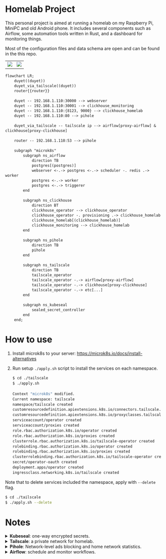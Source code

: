 # Homelab Project

This personal project is aimed at running a homelab on my Raspberry Pi, MiniPC and old Android phone. 
It includes several components such as Airflow, some automation tools written in Rust, and a dashboard for monitoring things.

Most of the configuration files and data schema are open and can be found in the this repo.

<table>
  <tr>
    <td><img src="https://i.imgur.com/ZmAd1Zz.jpeg" /></td>
    <td><img src="https://i.imgur.com/FrbfltR.jpeg" /></td>
  </tr>
</table>

```mermaid
flowchart LR;
	duyet((duyet))
	duyet_via_tailscale((duyet))
	router{{router}}

	duyet -- 192.168.1.110:30000 --> webserver
	duyet -- 192.168.1.110:30001 --> clickhouse_monitoring
	duyet -- 192.168.1.110:{8123, 9000} --> clickhouse_homelab
	duyet -- 192.168.1.110:80 --> pihole

	duyet_via_tailscale -- tailscale ip --> airflow[proxy-airflow] & clickhouse[proxy-clickhouse]

	router -- 192.168.1.110:53 --> pihole

    subgraph "microk8s"
        subgraph ns_airflow
            direction TB
            postgres[(postgres)]
            webserver <-.-> postgres <-.-> scheduler -. redis .-> worker
            postgres <-.-> worker
            postgres <-.-> triggerer
        end

        subgraph ns_clickhouse
            direction BT
            clickhouse_operator --> clickhouse_operator
            clickhouse_operator -. provisioning .-> clickhouse_homelab
            clickhouse_homelab[(clickhouse_homelab)]
            clickhouse_monitoring --> clickhouse_homelab
        end

        subgraph ns_pihole
            direction TB
            pihole
        end

        subgraph ns_tailscale
            direction TB
            tailscale_operator
            tailscale_operator -.-> airflow[proxy-airflow]
            tailscale_operator -.-> clickhouse[proxy-clickhouse]
            tailscale_operator -.-> etc[...]
        end

        subgraph ns_kubeseal
            sealed_secret_controller
        end
    end;
```

# How to use

1. Install microk8s to your server: https://microk8s.io/docs/install-alternatives

2. Run setup `./apply.sh` script to install the services on each namespace.

    ```bash
    $ cd ./tailscale
    $ ./apply.sh

    Context "microk8s" modified.
    Current namespace: tailscale
    namespace/tailscale created
    customresourcedefinition.apiextensions.k8s.io/connectors.tailscale.com created
    customresourcedefinition.apiextensions.k8s.io/proxyclasses.tailscale.com created
    serviceaccount/operator created
    serviceaccount/proxies created
    role.rbac.authorization.k8s.io/operator created
    role.rbac.authorization.k8s.io/proxies created
    clusterrole.rbac.authorization.k8s.io/tailscale-operator created
    rolebinding.rbac.authorization.k8s.io/operator created
    rolebinding.rbac.authorization.k8s.io/proxies created
    clusterrolebinding.rbac.authorization.k8s.io/tailscale-operator created
    secret/operator-oauth created
    deployment.apps/operator created
    ingressclass.networking.k8s.io/tailscale created
    ```

Note that to delete services included the namespace, apply with `--delete` flag.

```bash
$ cd ./tailscale
$ ./apply.sh --delete
```

# Notes

<details>
    <summary>
        <strong>Kubeseal</strong>: one-way encrypted secrets.
    </summary>

Kubeseal is using for encrypting the secrets. See more details at https://github.com/bitnami-labs/sealed-secrets

Must install the Sealed Secret Controller first:

```bash
cd ./kubeseal
./apply.sh
```

Add/update a secret:

```bash
./_helpers.sh kubeseal_secret_create <secret_name> <key> <value> <file>

# Example add/update clickhouse password for user "duyet"
./_helpers.sh kubeseal_secret_create clickhouse-password duyet ahihi123 ./clickhouse/20-clickhouse-installations/40-clickhouse-password-secret.yaml
```

</details>


<details>
    <summary>
        <strong>Tailscale</strong>: a private network for homelab.
    </summary>

Tailscale is using for expose the services to your personal network. See more details at https://tailscale.com/use-cases/homelab/.

![Tailscale](https://cdn.sanity.io/images/w77i7m8x/production/f9b5146698a52866f936a4e6d4306e0906bf8cbc-1280x657.svg?w=1920&q=75&fit=clip&auto=format)

Make sure to create the secret contains the Tailscale OAuth token before applying.

```yaml
# File: tailscale/10-tailscale-operator/tailscale-secret.yaml
apiVersion: v1
kind: Secret
type: Opaque
metadata:
  name: operator-oauth
  namespace: tailscale
data:
  client_id: <base64 encoded client_id>
  client_secret: <base64 encoded client_secret>
```

```bash
cd ./tailscale
./apply.sh
```

</details>


<details>
    <summary>
        <strong>Pihole</strong>: Network-level ads blocking and home network statistics.
    </summary>

![Pihole](./.github/screenshot/pihole.png)

I don't use DHCP service from PiHole, so you might need to assign the IP to host name manually for your devices to display in the UI.

Update the `hostAliases` in [pihole/40-statefulset.yaml](./pihole/40-statefulset.yaml):

```bash
  hostAliases:
    - ip: 192.168.1.69
      hostnames: [duet-mac]
    - ip: 192.168.1.70
      hostnames: [duet-iphone]
```

The password to access the web UI is `123123` as the `WEBPASSWORD` variable.

</details>

<details>
    <summary>
        <strong>Airflow</strong>: schedule and monitor workflows.
    </summary>

Most of the PV using hostPath storageClass pointing to `/media/duyet/Data/k8s-data` so you might need to change it to your own path.

See: [./airflow/10-postgres/10-postgres-airflow-sc.yaml](./airflow/10-postgres/10-postgres-airflow-sc.yaml)

Access the Airflow Webserver using NodeIP: http://localhost:30000

I am not using the **Airflow Connection** and **Airflow Variable** feature as need to manage it database.

</etails>

<details>
    <summary>
        <strong>ClickHouse</strong>: is the fastest and most resource efficient open-source database for real-time apps and analytics.
    </summary>

![](https://github.com/duyet/clickhouse-monitoring/raw/main/.github/screenshots/screenshot_1.png)

- Define ClickHouse cluster definition via `ClickHouseInstallation` resource. Example [./clickhouse/20-clickhouse-installations/20-clickhouse-cluster-homelab.yaml](./clickhouse/20-clickhouse-installations/20-clickhouse-cluster-homelab.yaml)
- ClickHouse Monitoring (http://192.168.1.110:30001) is the UI for managing and monitoring a ClickHouse instance, currently supporting only one per cluster. If you have more than one, please deploy another instance of the web UI. Github: https://github.com/duyet/clickhouse-monitoring


</details>

# License

MIT.
